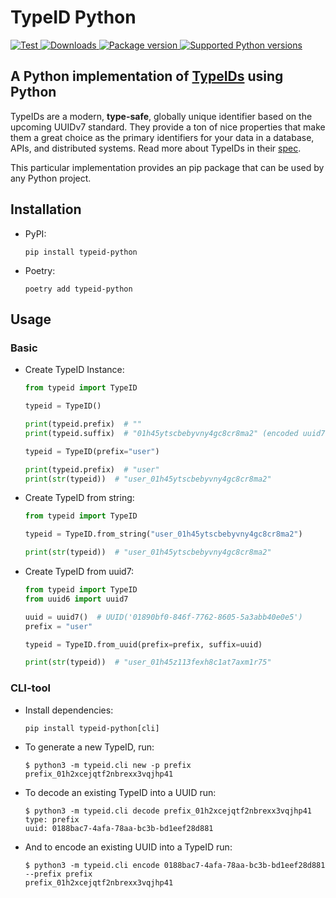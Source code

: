 # TypeID Python

<a href="https://github.com/akhundMurad/typeid-python/actions?query=setup%3ACI%2FCD+event%3Apush+branch%3Amain" target="_blank">
    <img src="https://github.com/akhundMurad/typeid-python/actions/workflows/setup.yml/badge.svg?event=push&branch=main" alt="Test">
</a>
<a href="https://pepy.tech/project/typeid-python" target="_blank">
    <img src="https://static.pepy.tech/personalized-badge/typeid-python?period=total&units=international_system&left_color=black&right_color=red&left_text=downloads" alt="Downloads">
</a>
<a href="https://pypi.org/project/typeid-python" target="_blank">
    <img src="https://img.shields.io/pypi/v/typeid-python?color=red&labelColor=black" alt="Package version">
</a>
<a href="https://pypi.org/project/typeid-python" target="_blank">
    <img src="https://img.shields.io/pypi/pyversions/typeid-python.svg?color=red&labelColor=black" alt="Supported Python versions">
</a>

## A Python implementation of [TypeIDs](https://github.com/jetpack-io/typeid) using Python

TypeIDs are a modern, **type-safe**, globally unique identifier based on the upcoming
UUIDv7 standard. They provide a ton of nice properties that make them a great choice
as the primary identifiers for your data in a database, APIs, and distributed systems.
Read more about TypeIDs in their [spec](https://github.com/jetpack-io/typeid).

This particular implementation provides an pip package that can be used by any Python project.

## Installation

- PyPI:

    ```console
    pip install typeid-python
    ```

- Poetry:

    ```console
    poetry add typeid-python
    ```

## Usage

### Basic

- Create TypeID Instance:

    ```python
    from typeid import TypeID

    typeid = TypeID()

    print(typeid.prefix)  # ""
    print(typeid.suffix)  # "01h45ytscbebyvny4gc8cr8ma2" (encoded uuid7 instance)

    typeid = TypeID(prefix="user")

    print(typeid.prefix)  # "user"
    print(str(typeid))  # "user_01h45ytscbebyvny4gc8cr8ma2"
    ```

- Create TypeID from string:

    ```python
    from typeid import TypeID

    typeid = TypeID.from_string("user_01h45ytscbebyvny4gc8cr8ma2")

    print(str(typeid))  # "user_01h45ytscbebyvny4gc8cr8ma2"
    ```

- Create TypeID from uuid7:

    ```python
    from typeid import TypeID
    from uuid6 import uuid7

    uuid = uuid7()  # UUID('01890bf0-846f-7762-8605-5a3abb40e0e5')
    prefix = "user"

    typeid = TypeID.from_uuid(prefix=prefix, suffix=uuid)

    print(str(typeid))  # "user_01h45z113fexh8c1at7axm1r75"
    ```

### CLI-tool

- Install dependencies:

    ```console
    pip install typeid-python[cli]
    ```

- To generate a new TypeID, run:

    ```console
    $ python3 -m typeid.cli new -p prefix
    prefix_01h2xcejqtf2nbrexx3vqjhp41
    ```

- To decode an existing TypeID into a UUID run:

    ```console
    $ python3 -m typeid.cli decode prefix_01h2xcejqtf2nbrexx3vqjhp41
    type: prefix
    uuid: 0188bac7-4afa-78aa-bc3b-bd1eef28d881
    ```

- And to encode an existing UUID into a TypeID run:

    ```console
    $ python3 -m typeid.cli encode 0188bac7-4afa-78aa-bc3b-bd1eef28d881 --prefix prefix
    prefix_01h2xcejqtf2nbrexx3vqjhp41
    ```
